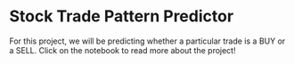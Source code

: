 # Stock Trade Pattern Predictor

For this project, we will be predicting whether a particular trade is a BUY or a SELL. Click on the notebook to read more about the project!
